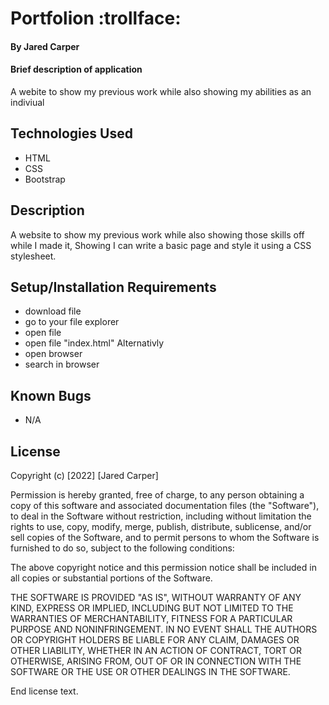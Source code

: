 # Portfolion :trollface:

#### By Jared Carper

#### Brief description of application
A webite to show my previous work while also showing my abilities as an indiviual
## Technologies Used

* HTML
* CSS
* Bootstrap

## Description
A website to show my previous work while also showing those skills off while I made it, Showing I can write a basic page and style it using a CSS stylesheet. 
## Setup/Installation Requirements

* download file
* go to your file explorer
* open file
* open file "index.html"
Alternativly
* open browser
* search in browser

## Known Bugs

* N/A

## License
Copyright (c) [2022] [Jared Carper]

Permission is hereby granted, free of charge, to any person obtaining a copy of this software and associated documentation files (the "Software"), to deal in the Software without restriction, including without limitation the rights to use, copy, modify, merge, publish, distribute, sublicense, and/or sell copies of the Software, and to permit persons to whom the Software is furnished to do so, subject to the following conditions:

The above copyright notice and this permission notice shall be included in all copies or substantial portions of the Software.

THE SOFTWARE IS PROVIDED "AS IS", WITHOUT WARRANTY OF ANY KIND, EXPRESS OR IMPLIED, INCLUDING BUT NOT LIMITED TO THE WARRANTIES OF MERCHANTABILITY, FITNESS FOR A PARTICULAR PURPOSE AND NONINFRINGEMENT. IN NO EVENT SHALL THE AUTHORS OR COPYRIGHT HOLDERS BE LIABLE FOR ANY CLAIM, DAMAGES OR OTHER LIABILITY, WHETHER IN AN ACTION OF CONTRACT, TORT OR OTHERWISE, ARISING FROM, OUT OF OR IN CONNECTION WITH THE SOFTWARE OR THE USE OR OTHER DEALINGS IN THE SOFTWARE.

End license text.
